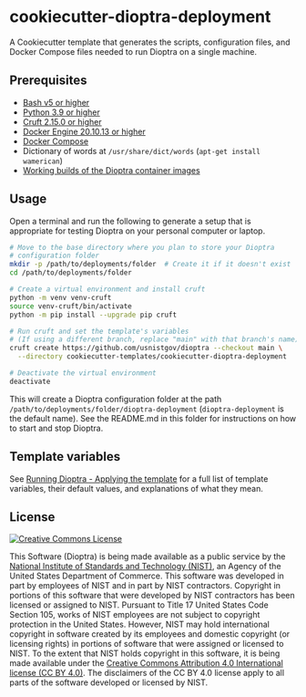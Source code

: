 # cookiecutter-dioptra-deployment

A Cookiecutter template that generates the scripts, configuration files, and Docker Compose files needed to run Dioptra on a single machine.

## Prerequisites

-   [Bash v5 or higher](https://tiswww.case.edu/php/chet/bash/bashtop.html)
-   [Python 3.9 or higher](https://www.python.org/)
-   [Cruft 2.15.0 or higher](https://cruft.github.io/cruft/)
-   [Docker Engine 20.10.13 or higher](https://docs.docker.com/engine/install/)
-   [Docker Compose](https://docs.docker.com/compose/install/)
-   Dictionary of words at `/usr/share/dict/words` (`apt-get install wamerican`)
-   [Working builds of the Dioptra container images](https://pages.nist.gov/dioptra/getting-started/building-the-containers.html)

## Usage

Open a terminal and run the following to generate a setup that is appropriate for testing Dioptra on your personal computer or laptop.

```sh
# Move to the base directory where you plan to store your Dioptra
# configuration folder
mkdir -p /path/to/deployments/folder  # Create it if it doesn't exist
cd /path/to/deployments/folder

# Create a virtual environment and install cruft
python -m venv venv-cruft
source venv-cruft/bin/activate
python -m pip install --upgrade pip cruft

# Run cruft and set the template's variables
# (If using a different branch, replace "main" with that branch's name)
cruft create https://github.com/usnistgov/dioptra --checkout main \
  --directory cookiecutter-templates/cookiecutter-dioptra-deployment

# Deactivate the virtual environment
deactivate
```

This will create a Dioptra configuration folder at the path `/path/to/deployments/folder/dioptra-deployment` (`dioptra-deployment` is the default name).
See the README.md in this folder for instructions on how to start and stop Dioptra.

## Template variables

See [Running Dioptra - Applying the template](https://pages.nist.gov/dioptra/getting-started/running-dioptra.html#applying-the-template) for a full list of template variables, their default values, and explanations of what they mean.

## License

[![Creative Commons License](https://i.creativecommons.org/l/by/4.0/88x31.png)](http://creativecommons.org/licenses/by/4.0/)

This Software (Dioptra) is being made available as a public service by the [National Institute of Standards and Technology (NIST)](https://www.nist.gov/), an Agency of the United States Department of Commerce.
This software was developed in part by employees of NIST and in part by NIST contractors.
Copyright in portions of this software that were developed by NIST contractors has been licensed or assigned to NIST.
Pursuant to Title 17 United States Code Section 105, works of NIST employees are not subject to copyright protection in the United States.
However, NIST may hold international copyright in software created by its employees and domestic copyright (or licensing rights) in portions of software that were assigned or licensed to NIST.
To the extent that NIST holds copyright in this software, it is being made available under the [Creative Commons Attribution 4.0 International license (CC BY 4.0)](http://creativecommons.org/licenses/by/4.0/).
The disclaimers of the CC BY 4.0 license apply to all parts of the software developed or licensed by NIST.
